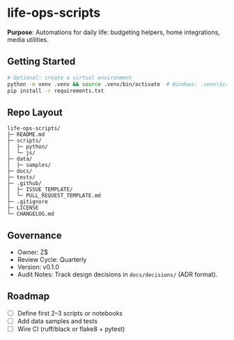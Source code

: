 # life-ops-scripts

**Purpose**: Automations for daily life: budgeting helpers, home integrations, media utilities.

## Getting Started
```bash
# Optional: create a virtual environment
python -m venv .venv && source .venv/bin/activate  # Windows: .venv\Scripts\activate
pip install -r requirements.txt
```

## Repo Layout
```
life-ops-scripts/
├─ README.md
├─ scripts/
│  ├─ python/
│  └─ js/
├─ data/
│  ├─ samples/
├─ docs/
├─ tests/
├─ .github/
│  ├─ ISSUE_TEMPLATE/
│  └─ PULL_REQUEST_TEMPLATE.md
├─ .gitignore
├─ LICENSE
└─ CHANGELOG.md
```

## Governance
- Owner: Z$
- Review Cycle: Quarterly
- Version: v0.1.0
- Audit Notes: Track design decisions in `docs/decisions/` (ADR format).

## Roadmap
- [ ] Define first 2–3 scripts or notebooks
- [ ] Add data samples and tests
- [ ] Wire CI (ruff/black or flake8 + pytest)

